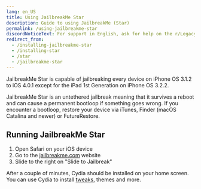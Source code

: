 ```yaml
---
lang: en_US
title: Using JailbreakMe Star
description: Guide to using JailbreakMe (Star)
permalink: /using-jailbreakme-star
discordNoticeText: For support in English, ask for help on the r/LegacyJailbreak [Discord Server](http://discord.legacyjailbreak.com/).
redirect_from:
  - /installing-jailbreakme-star
  - /installing-star
  - /star
  - /jailbreakme-star
---
```


JailbreakMe Star is capable of jailbreaking every device on iPhone OS 3.1.2 to iOS 4.0.1 except for the iPad 1st Generation on iPhone OS 3.2.2.

JailbreakMe Star is an untethered jailbreak meaning that it survives a reboot and can cause a permanent bootloop if something goes wrong. If you encounter a bootloop, restore your device via iTunes, Finder (macOS Catalina and newer) or FutureRestore.

## Running JailbreakMe Star

1. Open Safari on your iOS device
1. Go to the [jailbreakme.com](https://jailbreakme.com) website
1. Slide to the right on "Slide to Jailbreak"

After a couple of minutes, Cydia should be installed on your home screen. You can use Cydia to install [tweaks](/faq/#what-are-tweaks), themes and more.